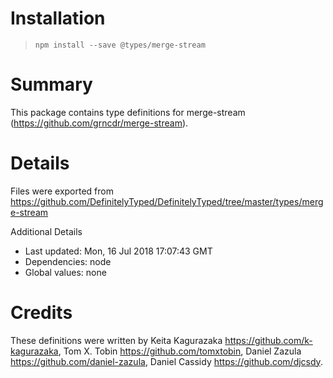 # Installation
> `npm install --save @types/merge-stream`

# Summary
This package contains type definitions for merge-stream (https://github.com/grncdr/merge-stream).

# Details
Files were exported from https://github.com/DefinitelyTyped/DefinitelyTyped/tree/master/types/merge-stream

Additional Details
 * Last updated: Mon, 16 Jul 2018 17:07:43 GMT
 * Dependencies: node
 * Global values: none

# Credits
These definitions were written by Keita Kagurazaka <https://github.com/k-kagurazaka>, Tom X. Tobin <https://github.com/tomxtobin>, Daniel Zazula <https://github.com/daniel-zazula>, Daniel Cassidy <https://github.com/djcsdy>.
